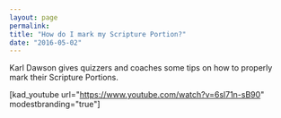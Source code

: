 ```yaml
---
layout: page
permalink: 
title: "How do I mark my Scripture Portion?"
date: "2016-05-02"
---
```


Karl Dawson gives quizzers and coaches some tips on how to properly mark their Scripture Portions.

\[kad\_youtube url="https://www.youtube.com/watch?v=6sl71n-sB90" modestbranding="true"\]
